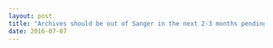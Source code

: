 ```yaml
---
layout: post
title: "Archives should be out of Sanger in the next 2-3 months pending more work by the webteam"
date: 2016-07-07
---
```



